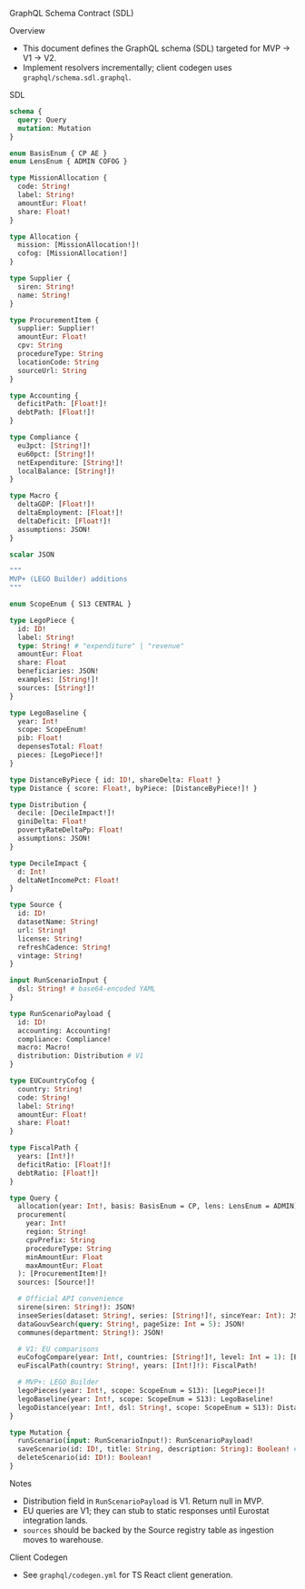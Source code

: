 GraphQL Schema Contract (SDL)

Overview

- This document defines the GraphQL schema (SDL) targeted for MVP → V1 → V2.
- Implement resolvers incrementally; client codegen uses `graphql/schema.sdl.graphql`.

SDL

```graphql
schema {
  query: Query
  mutation: Mutation
}

enum BasisEnum { CP AE }
enum LensEnum { ADMIN COFOG }

type MissionAllocation {
  code: String!
  label: String!
  amountEur: Float!
  share: Float!
}

type Allocation {
  mission: [MissionAllocation!]!
  cofog: [MissionAllocation!]
}

type Supplier {
  siren: String!
  name: String!
}

type ProcurementItem {
  supplier: Supplier!
  amountEur: Float!
  cpv: String
  procedureType: String
  locationCode: String
  sourceUrl: String
}

type Accounting {
  deficitPath: [Float!]!
  debtPath: [Float!]!
}

type Compliance {
  eu3pct: [String!]!
  eu60pct: [String!]!
  netExpenditure: [String!]!
  localBalance: [String!]!
}

type Macro {
  deltaGDP: [Float!]!
  deltaEmployment: [Float!]!
  deltaDeficit: [Float!]!
  assumptions: JSON!
}

scalar JSON

"""
MVP+ (LEGO Builder) additions
"""

enum ScopeEnum { S13 CENTRAL }

type LegoPiece {
  id: ID!
  label: String!
  type: String! # "expenditure" | "revenue"
  amountEur: Float
  share: Float
  beneficiaries: JSON!
  examples: [String!]!
  sources: [String!]!
}

type LegoBaseline {
  year: Int!
  scope: ScopeEnum!
  pib: Float!
  depensesTotal: Float!
  pieces: [LegoPiece!]!
}

type DistanceByPiece { id: ID!, shareDelta: Float! }
type Distance { score: Float!, byPiece: [DistanceByPiece!]! }

type Distribution {
  decile: [DecileImpact!]!
  giniDelta: Float!
  povertyRateDeltaPp: Float!
  assumptions: JSON!
}

type DecileImpact {
  d: Int!
  deltaNetIncomePct: Float!
}

type Source {
  id: ID!
  datasetName: String!
  url: String!
  license: String!
  refreshCadence: String!
  vintage: String!
}

input RunScenarioInput {
  dsl: String! # base64-encoded YAML
}

type RunScenarioPayload {
  id: ID!
  accounting: Accounting!
  compliance: Compliance!
  macro: Macro!
  distribution: Distribution # V1
}

type EUCountryCofog {
  country: String!
  code: String!
  label: String!
  amountEur: Float!
  share: Float!
}

type FiscalPath {
  years: [Int!]!
  deficitRatio: [Float!]!
  debtRatio: [Float!]!
}

type Query {
  allocation(year: Int!, basis: BasisEnum = CP, lens: LensEnum = ADMIN): Allocation!
  procurement(
    year: Int!
    region: String!
    cpvPrefix: String
    procedureType: String
    minAmountEur: Float
    maxAmountEur: Float
  ): [ProcurementItem!]!
  sources: [Source!]!

  # Official API convenience
  sirene(siren: String!): JSON!
  inseeSeries(dataset: String!, series: [String!]!, sinceYear: Int): JSON!
  dataGouvSearch(query: String!, pageSize: Int = 5): JSON!
  communes(department: String!): JSON!

  # V1: EU comparisons
  euCofogCompare(year: Int!, countries: [String!]!, level: Int = 1): [EUCountryCofog!]!
  euFiscalPath(country: String!, years: [Int!]!): FiscalPath!

  # MVP+: LEGO Builder
  legoPieces(year: Int!, scope: ScopeEnum = S13): [LegoPiece!]!
  legoBaseline(year: Int!, scope: ScopeEnum = S13): LegoBaseline!
  legoDistance(year: Int!, dsl: String!, scope: ScopeEnum = S13): Distance!
}

type Mutation {
  runScenario(input: RunScenarioInput!): RunScenarioPayload!
  saveScenario(id: ID!, title: String, description: String): Boolean! # persist permalink
  deleteScenario(id: ID!): Boolean!
}
```

Notes

- Distribution field in `RunScenarioPayload` is V1. Return null in MVP.
- EU queries are V1; they can stub to static responses until Eurostat integration lands.
- `sources` should be backed by the Source registry table as ingestion moves to warehouse.

Client Codegen

- See `graphql/codegen.yml` for TS React client generation.
